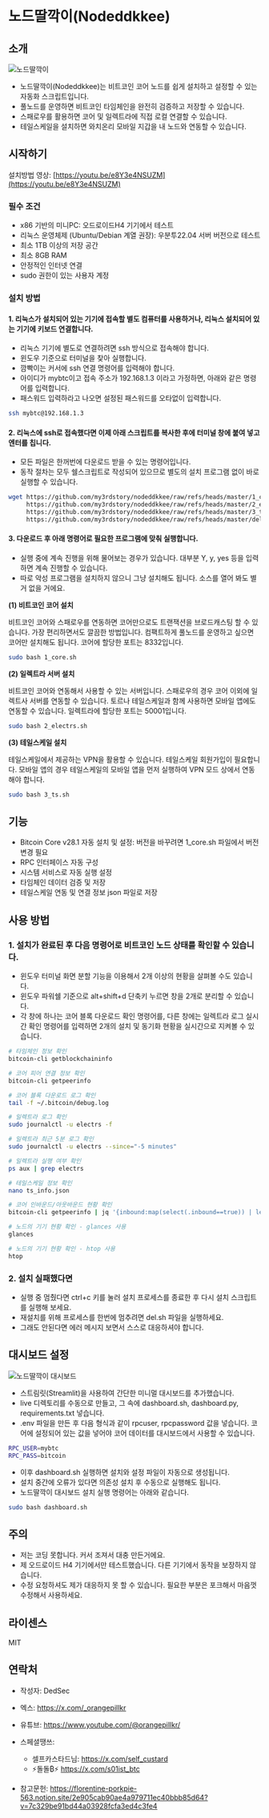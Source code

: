 # 노드딸깍이(Nodeddkkee)

## 소개
![노드딸깍이](nodeddkkee.jpg)

- 노드딸깍이(Nodeddkkee)는 비트코인 코어 노드를 쉽게 설치하고 설정할 수 있는 자동화 스크립트입니다. 
- 풀노드를 운영하면 비트코인 타임체인을 완전히 검증하고 저장할 수 있습니다. 
- 스패로우를 활용하면 코어 및 일렉트라에 직접 로컬 연결할 수 있습니다. 
- 테일스케일을 설치하면 와치온리 모바일 지갑을 내 노드와 연동할 수 있습니다.

## 시작하기

설치방법 영상: [https://youtu.be/e8Y3e4NSUZM](https://youtu.be/e8Y3e4NSUZM)

### 필수 조건
- x86 기반의 미니PC: 오드로이드H4 기기에서 테스트
- 리눅스 운영체제 (Ubuntu/Debian 계열 권장): 우분투22.04 서버 버전으로 테스트
- 최소 1TB 이상의 저장 공간
- 최소 8GB RAM
- 안정적인 인터넷 연결
- sudo 권한이 있는 사용자 계정

### 설치 방법

#### 1. 리눅스가 설치되어 있는 기기에 접속할 별도 컴퓨터를 사용하거나, 리눅스 설치되어 있는 기기에 키보드 연결합니다.

- 리눅스 기기에 별도로 연결하려면 ssh 방식으로 접속해야 합니다.
- 윈도우 기준으로 터미널을 찾아 실행합니다.
- 깜빡이는 커서에 ssh 연결 명령어를 입력해야 합니다.
- 아이디가 mybtc이고 접속 주소가 192.168.1.3 이라고 가정하면, 아래와 같은 명령어를 입력합니다.
- 패스워드 입력하라고 나오면 설정된 패스워드를 오타없이 입력합니다.

```bash
ssh mybtc@192.168.1.3
```

#### 2. 리눅스에 ssh로 접속했다면 이제 아래 스크립트를 복사한 후에 터미널 창에 붙여 넣고 엔터를 칩니다.

- 모든 파일은 한꺼번에 다운로드 받을 수 있는 명령어입니다. 
- 동작 절차는 모두 쉘스크립트로 작성되어 있으므로 별도의 설치 프로그램 없이 바로 실행할 수 있습니다.

```bash
wget https://github.com/my3rdstory/nodeddkkee/raw/refs/heads/master/1_core.sh \
     https://github.com/my3rdstory/nodeddkkee/raw/refs/heads/master/2_electrs.sh \
     https://github.com/my3rdstory/nodeddkkee/raw/refs/heads/master/3_ts.sh \
     https://github.com/my3rdstory/nodeddkkee/raw/refs/heads/master/del.sh
```

#### 3. 다운로드 후 아래 명령어로 필요한 프로그램에 맞춰 실행합니다. 

- 실행 중에 계속 진행을 위해 물어보는 경우가 있습니다. 대부분 Y, y, yes 등을 입력하면 계속 진행할 수 있습니다.
- 따로 악성 프로그램을 설치하지 않으니 그냥 설치해도 됩니다. 소스를 열어 봐도 별거 없을 거에요.

**(1) 비트코인 코어 설치**

비트코인 코어와 스패로우를 연동하면 코어만으로도 트랜잭션을 브로드캐스팅 할 수 있습니다. 가장 편리하면서도 깔끔한 방법입니다. 컴팩트하게 풀노드를 운영하고 싶으면 코어만 설치해도 됩니다. 코어에 할당한 포트는 8332입니다.

```bash
sudo bash 1_core.sh
```

**(2) 일렉트라 서버 설치**

비트코인 코어와 연동해서 사용할 수 있는 서버입니다. 스패로우의 경우 코어 이외에 일렉트사 서버를 연동할 수 있습니다. 토르나 테일스케일과 함께 사용하면 모바일 앱에도 연동할 수 있습니다. 일렉트라에 할당한 포트는 50001입니다.

```bash
sudo bash 2_electrs.sh
```

**(3) 테일스케일 설치**

테일스케일에서 제공하는 VPN을 활용할 수 있습니다. 테일스케일 회원가입이 필요합니다. 모바일 앱의 경우 테일스케일의 모바일 앱을 먼저 실행하여 VPN 모드 상에서 연동해야 합니다.

```bash
sudo bash 3_ts.sh
```


## 기능
- Bitcoin Core v28.1 자동 설치 및 설정: 버전을 바꾸려면 1_core.sh 파일에서 버전 변경 필요
- RPC 인터페이스 자동 구성
- 시스템 서비스로 자동 실행 설정
- 타임체인 데이터 검증 및 저장
- 테일스케일 연동 및 연결 정보 json 파일로 저장

## 사용 방법

### 1. 설치가 완료된 후 다음 명령어로 비트코인 노드 상태를 확인할 수 있습니다.

- 윈도우 터미널 화면 분할 기능을 이용해서 2개 이상의 현황을 살펴볼 수도 있습니다.
- 윈도우 파워쉘 기준으로 alt+shift+d 단축키 누르면 창을 2개로 분리할 수 있습니다.
- 각 창에 하나는 코어 블록 다운로드 확인 명령어를, 다른 창에는 일렉트라 로그 실시간 확인 명령어를 입력하면 2개의 설치 및 동기화 현황을 실시간으로 지켜볼 수 있습니다.

```bash
# 타임체인 정보 확인
bitcoin-cli getblockchaininfo

# 코어 피어 연결 정보 확인
bitcoin-cli getpeerinfo

# 코어 블록 다운로드 로그 확인
tail -f ~/.bitcoin/debug.log

# 일렉트라 로그 확인
sudo journalctl -u electrs -f

# 일렉트라 최근 5분 로그 확인
sudo journalctl -u electrs --since="-5 minutes"

# 일렉트라 실행 여부 확인
ps aux | grep electrs

# 테일스케일 정보 확인
nano ts_info.json

# 코어 인바운드/아웃바운드 현황 확인
bitcoin-cli getpeerinfo | jq '{inbound:map(select(.inbound==true)) | length, outbound:map(select(.inbound==false)) | length}'

# 노드의 기기 현황 확인 - glances 사용
glances

# 노드의 기기 현황 확인 - htop 사용
htop

```
### 2. 설치 실패했다면

- 실행 중 멈췄다면 ctrl+c 키를 눌러 설치 프로세스를 종료한 후 다시 설치 스크립트를 실행해 보세요.
- 재설치를 위해 프로세스를 한번에 멈추려면 del.sh 파일을 실행하세요.
- 그래도 안된다면 에러 메시지 보면서 스스로 대응하셔야 합니다.

## 대시보드 설정

![노드딸깍이 대시보드](dashboard.png)

- 스트림릿(Streamlit)을 사용하여 간단한 미니멀 대시보드를 추가했습니다.
- live 디렉토리를 수동으로 만들고, 그 속에 dashboard.sh, dashboard.py, requirements.txt 넣습니다.
- .env 파일을 만든 후 다음 형식과 같이 rpcuser, rpcpassword 값을 넣습니다. 코어에 설정되어 있는 값을 넣어야 코어 데이터를 대시보드에서 사용할 수 있습니다.

```bash
RPC_USER=mybtc
RPC_PASS=bitcoin 
```

- 이후 dashboard.sh 실행하면 설치와 설정 파일이 자동으로 생성됩니다. 
- 설치 중간에 오류가 있다면 의존성 설치 후 수동으로 실행해도 됩니다.
- 노드딸깍이 대시보드 설치 실행 명령어는 아래와 같습니다.

```bash
sudo bash dashboard.sh
```

## 주의

- 저는 코딩 못합니다. 커서 조져서 대충 만든거에요. 
- 제 오드로이드 H4 기기에서만 테스트했습니다. 다른 기기에서 동작을 보장하지 않습니다. 
- 수정 요청하셔도 제가 대응하지 못 할 수 있습니다. 필요한 부분은 포크해서 마음껏 수정해서 사용하세요.

## 라이센스
MIT

## 연락처

- 작성자: DedSec
- 엑스: https://x.com/_orangepillkr
- 유튜브: https://www.youtube.com/@orangepillkr/
- 스페셜땡쓰: 
   
   - 셀프카스타드님: https://x.com/self_custard   
   - ⚡️돌돌₿⚡️ https://x.com/s01ist_btc
- 참고문헌: https://florentine-porkpie-563.notion.site/2e905cab90ae4a979711ec40bbb85d64?v=7c329be91bd44a03928fcfa3ed4c3fe4   

